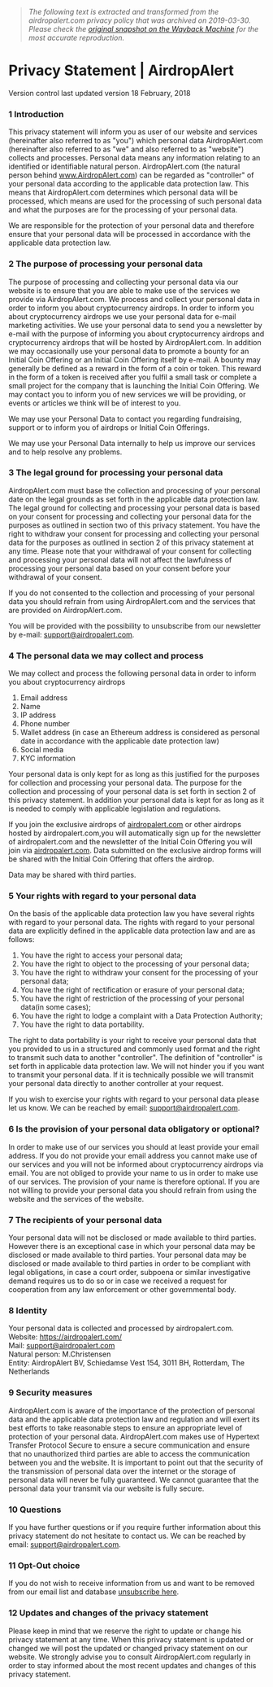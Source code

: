 > *The following text is extracted and transformed from the airdropalert.com privacy policy that was archived on 2019-03-30. Please check the [original snapshot on the Wayback Machine](https://web.archive.org/web/20190330170805id_/https%3A//airdropalert.com/privacy-statement) for the most accurate reproduction.*

# Privacy Statement | AirdropAlert

Version control last updated version 18 February, 2018

### 1 Introduction

This privacy statement will inform you as user of our website and services (hereinafter also referred to as "you") which personal data AirdropAlert.com (hereinafter also referred to as "we" and also referred to as "website") collects and processes. Personal data means any information relating to an identified or identifiable natural person. AirdropAlert.com (the natural person behind www.AirdropAlert.com) can be regarded as "controller" of your personal data according to the applicable data protection law. This means that AirdropAlert.com determines which personal data will be processed, which means are used for the processing of such personal data and what the purposes are for the processing of your personal data.

We are responsible for the protection of your personal data and therefore ensure that your personal data will be processed in accordance with the applicable data protection law.

### 2 The purpose of processing your personal data

The purpose of processing and collecting your personal data via our website is to ensure that you are able to make use of the services we provide via AirdropAlert.com. We process and collect your personal data in order to inform you about cryptocurrency airdrops. In order to inform you about cryptocurrency airdrops we use your personal data for e-mail marketing activities. We use your personal data to send you a newsletter by e-mail with the purpose of informing you about cryptocurrency airdrops and cryptocurrency airdrops that will be hosted by AirdropAlert.com. In addition we may occasionally use your personal data to promote a bounty for an Initial Coin Offering or an Initial Coin Offering itself by e-mail. A bounty may generally be defined as a reward in the form of a coin or token. This reward in the form of a token is received after you fulfil a small task or complete a small project for the company that is launching the Initial Coin Offering. We may contact you to inform you of new services we will be providing, or events or articles we think will be of interest to you.

We may use your Personal Data to contact you regarding fundraising, support or to inform you of airdrops or Initial Coin Offerings.

We may use your Personal Data internally to help us improve our services and to help resolve any problems.

### 3 The legal ground for processing your personal data

AirdropAlert.com must base the collection and processing of your personal date on the legal grounds as set forth in the applicable data protection law. The legal ground for collecting and processing your personal data is based on your consent for processing and collecting your personal data for the purposes as outlined in section two of this privacy statement. You have the right to withdraw your consent for processing and collecting your personal data for the purposes as outlined in section 2 of this privacy statement at any time. Please note that your withdrawal of your consent for collecting and processing your personal data will not affect the lawfulness of processing your personal data based on your consent before your withdrawal of your consent.

If you do not consented to the collection and processing of your personal data you should refrain from using AirdropAlert.com and the services that are provided on AirdropAlert.com.

You will be provided with the possibility to unsubscribe from our newsletter by e-mail: [support@airdropalert.com](mailto:support@airdropalert.com).

### 4 The personal data we may collect and process

We may collect and process the following personal data in order to inform you about cryptocurrency airdrops

  1. Email address 
  2. Name 
  3. IP address 
  4. Phone number
  5. Wallet address (in case an Ethereum address is considered as personal date in accordance with the applicable date protection law)
  6. Social media
  7. KYC information



Your personal data is only kept for as long as this justified for the purposes for collection and processing your personal data. The purpose for the collection and processing of your personal data is set forth in section 2 of this privacy statement. In addition your personal data is kept for as long as it is needed to comply with applicable legislation and regulations.

If you join the exclusive airdrops of [airdropalert.com](https://airdropalert.com/) or other airdrops hosted by airdropalert.com,you will automatically sign up for the newsletter of airdropalert.com and the newsletter of the Initial Coin Offering you will join via [airdropalert.com](https://airdropalert.com/). Data submitted on the exclusive airdrop forms will be shared with the Initial Coin Offering that offers the airdrop.

Data may be shared with third parties.

### 5 Your rights with regard to your personal data

On the basis of the applicable data protection law you have several rights with regard to your personal data. The rights with regard to your personal data are explicitly defined in the applicable data protection law and are as follows:

  1. You have the right to access your personal data;
  2. You have the right to object to the processing of your personal data;
  3. You have the right to withdraw your consent for the processing of your personal data;
  4. You have the right of rectification or erasure of your personal data;
  5. You have the right of restriction of the processing of your personal data(in some cases); 
  6. You have the right to lodge a complaint with a Data Protection Authority;
  7. You have the right to data portability.



The right to data portability is your right to receive your personal data that you provided to us in a structured and commonly used format and the right to transmit such data to another "controller". The definition of "controller" is set forth in applicable data protection law. We will not hinder you if you want to transmit your personal data. If it is technically possible we will transmit your personal data directly to another controller at your request.

If you wish to exercise your rights with regard to your personal data please let us know. We can be reached by email: [support@airdropalert.com](mailto:support@airdropalert.com). 

### 6 Is the provision of your personal data obligatory or optional?

In order to make use of our services you should at least provide your email address. If you do not provide your email address you cannot make use of our services and you will not be informed about cryptocurrency airdrops via email. You are not obliged to provide your name to us in order to make use of our services. The provision of your name is therefore optional. If you are not willing to provide your personal data you should refrain from using the website and the services of the website.

### 7 The recipients of your personal data

Your personal data will not be disclosed or made available to third parties. However there is an exceptional case in which your personal data may be disclosed or made available to third parties. Your personal data may be disclosed or made available to third parties in order to be compliant with legal obligations, in case a court order, subpoena or similar investigative demand requires us to do so or in case we received a request for cooperation from any law enforcement or other governmental body.

### 8 Identity

Your personal data is collected and processed by airdropalert.com.  
Website: <https://airdropalert.com/>  
Mail: [support@airdropalert.com](mailto:support@airdropalert.com)  
Natural person: M.Christensen  
Entity: AirdropAlert BV, Schiedamse Vest 154, 3011 BH, Rotterdam, The Netherlands

### 9 Security measures

AirdropAlert.com is aware of the importance of the protection of personal data and the applicable data protection law and regulation and will exert its best efforts to take reasonable steps to ensure an appropriate level of protection of your personal data. AirdropAlert.com makes use of Hypertext Transfer Protocol Secure to ensure a secure communication and ensure that no unauthorized third parties are able to access the communication between you and the website. It is important to point out that the security of the transmission of personal data over the internet or the storage of personal data will never be fully guaranteed. We cannot guarantee that the personal data your transmit via our website is fully secure.

### 10 Questions

If you have further questions or if you require further information about this privacy statement do not hesitate to contact us. We can be reached by email: [support@airdropalert.com](mailto:support@airdropalert.com).

### 11 Opt-Out choice

If you do not wish to receive information from us and want to be removed from our email list and database [unsubscribe here](https://airdropalert.com/unsubscribe).

### 12 Updates and changes of the privacy statement

Please keep in mind that we reserve the right to update or change his privacy statement at any time. When this privacy statement is updated or changed we will post the updated or changed privacy statement on our website. We strongly advise you to consult AirdropAlert.com regularly in order to stay informed about the most recent updates and changes of this privacy statement.

